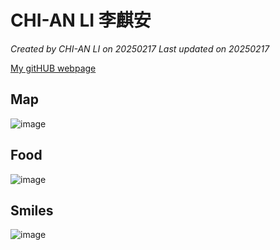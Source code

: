 # CHI-AN LI 李麒安

*Created by CHI-AN LI on 20250217 Last updated on 20250217*

[My gitHUB webpage](https://chi-an-li.github.io/Ricky.github.io/)

## Map
![image](https://github.com/user-attachments/assets/0cb6bdb8-77ee-40df-a758-267e9aa8a3c5)

## Food
![image](https://github.com/user-attachments/assets/910ca5ca-caa6-45de-b168-59a3a8fb427c)

## Smiles
![image](https://github.com/user-attachments/assets/ad644739-1378-4012-a219-bd475a4c87cb)
